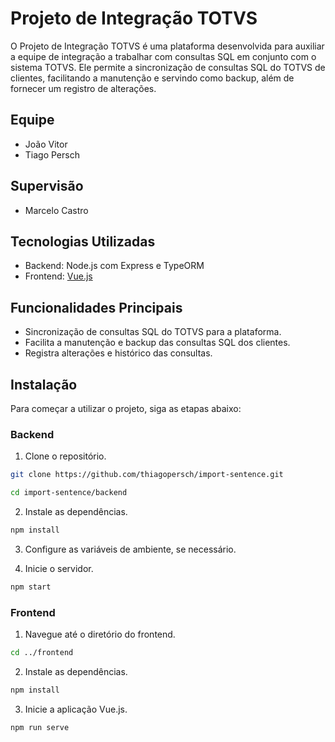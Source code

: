 # Projeto de Integração TOTVS

O Projeto de Integração TOTVS é uma plataforma desenvolvida para auxiliar a equipe de integração a trabalhar com consultas SQL em conjunto com o sistema TOTVS. Ele permite a sincronização de consultas SQL do TOTVS de clientes, facilitando a manutenção e servindo como backup, além de fornecer um registro de alterações.

## Equipe

- João Vitor
- Tiago Persch

## Supervisão

- Marcelo Castro

## Tecnologias Utilizadas

- Backend: Node.js com Express e TypeORM
- Frontend: [Vue.js](https://vuetifyjs.com/en/introduction/why-vuetify/)

## Funcionalidades Principais

- Sincronização de consultas SQL do TOTVS para a plataforma.
- Facilita a manutenção e backup das consultas SQL dos clientes.
- Registra alterações e histórico das consultas.

## Instalação

Para começar a utilizar o projeto, siga as etapas abaixo:

### Backend

1. Clone o repositório.

```bash
git clone https://github.com/thiagopersch/import-sentence.git
```
```bash
cd import-sentence/backend
```
2. Instale as dependências.
```bash
npm install
```
3. Configure as variáveis de ambiente, se necessário.

4. Inicie o servidor.

```bash
npm start
```
### Frontend
1. Navegue até o diretório do frontend.
```bash
cd ../frontend
```
2. Instale as dependências.
```bash
npm install
```
3. Inicie a aplicação Vue.js.
```bash
npm run serve
```

